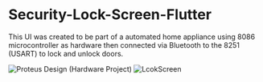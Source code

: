 # Security-Lock-Screen-Flutter
This UI was created to be part of a automated home appliance using 8086 microcontroller as hardware then connected via Bluetooth to the 8251 (USART) to lock and unlock doors.


![Proteus Design (Hardware Project)](https://user-images.githubusercontent.com/89404773/172935981-0b5883aa-b8f2-423e-beda-fc53473d2dbe.jpg)
![LcokScreen](https://user-images.githubusercontent.com/89404773/172936155-77ac6765-e94b-45de-b35d-6c453cc9dfdd.png)

